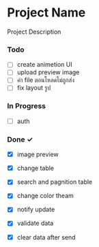 # Project Name

Project Description

### Todo

- [ ] create animetion UI  
- [ ] upload preview image  
- [ ] ค่า file ตอนโหลดไม่ถูกส่ง  
- [ ] fix layout รูป  

### In Progress

- [ ] auth  

### Done ✓

- [x] image preview  
- [x] change table  
- [x] search and pagnition table  
- [x] change color theam  
- [x] notify update  
- [x] validate data  
- [x] clear data after send  

